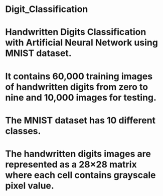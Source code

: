 # Digit_Classification
# Handwritten Digits Classification with Artificial Neural Network using MNIST dataset.
# It contains 60,000 training images of handwritten digits from zero to nine and 10,000 images for testing.
# The MNIST dataset has 10 different classes. 
# The handwritten digits images are represented as a 28×28 matrix where each cell contains grayscale pixel value.

